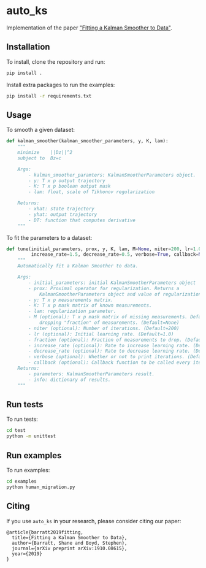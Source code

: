 # auto_ks

Implementation of the paper ["Fitting a Kalman Smoother to Data"](http://web.stanford.edu/~boyd/papers/auto_ks.html).

## Installation

To install, clone the repository and run:
```bash
pip install .
```

Install extra packages to run the examples:
```bash
pip install -r requirements.txt
```

## Usage

To smooth a given dataset:
```python
def kalman_smoother(kalman_smoother_parameters, y, K, lam):
    """
    minimize    ||Dz||^2
    subject to  Bz=c

    Args:
        - kalman_smoother_paramters: KalmanSmootherParameters object.
        - y: T x p output trajectory
        - K: T x p boolean output mask
        - lam: float, scale of Tikhonov regularization

    Returns:
        - xhat: state trajectory
        - yhat: output trajectory
        - DT: function that computes derivative
    """
```

To fit the parameters to a dataset:
```python
def tune(initial_parameters, prox, y, K, lam, M=None, niter=200, lr=1.0, fraction=0.5,
         increase_rate=1.5, decrease_rate=0.5, verbose=True, callback=None):
    """
    Automatically fit a Kalman Smoother to data.

    Args:
        - initial_parameters: initial KalmanSmootherParameters object
        - prox: Proximal operator for regularization. Returns a
            KalmanSmootherParameters object and value of regularization.
        - y: T x p measurements matrix.
        - K: T x p mask matrix of known measurements.
        - lam: regularization parameter.
        - M (optional): T x p mask matrix of missing measurements. Defaults to
            dropping "fraction" of measurements. (Default=None)
        - niter (optional): Number of iterations. (Default=200)
        - lr (optional): Initial learning rate. (Default=1.0)
        - fraction (optional): Fraction of measurements to drop. (Default=0.5)
        - increase_rate (optional): Rate to increase learning rate. (Default=1.5)
        - decrease_rate (optional): Rate to decrease learning rate. (Default=0.5)
        - verbose (optional): Whether or not to print iterations. (Default=True)
        - callback (optional): Callback function to be called every iteration. (Default=None)
    Returns:
        - parameters: KalmanSmootherParameters result.
        - info: dictionary of results.
    """
```

## Run tests

To run tests:
```bash
cd test
python -m unittest
```

## Run examples
To run examples:
```bash
cd examples
python human_migration.py
```

## Citing
If you use `auto_ks` in your research, please consider citing our paper:
```
@article{barratt2019fitting,
  title={Fitting a Kalman Smoother to Data},
  author={Barratt, Shane and Boyd, Stephen},
  journal={arXiv preprint arXiv:1910.08615},
  year={2019}
}
```
